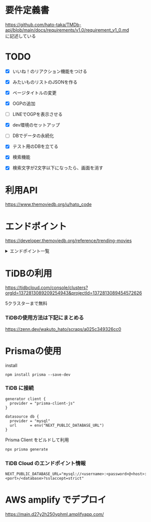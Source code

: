 # 要件定義書
https://github.com/hato-taka/TMDb-api/blob/main/docs/requirements/v1.0/requirement_v1_0.md  
に記述している


# TODO
- [x] いいね！のリアクション機能をつける
- [x] みたいものリストのJSONを作る 
- [x] ページタイトルの変更
- [x] OGPの追加
- [ ] LINEでOGPを表示させる
- [x] dev環境のセットアップ
- [ ] DBでデータの永続化
- [x] テスト用のDBを立てる
- [x] 検索機能
- [x] 検索文字が2文字以下になったら、画面を消す


# 利用API
https://www.themoviedb.org/u/hato_code

# エンドポイント
https://developer.themoviedb.org/reference/trending-movies


<details>

<summary>エンドポイント一覧</summary>

## 映画関連

- `/movie/{movie_id}`: 特定の映画の詳細情報を取得[9]
- `/movie/{movie_id}/alternative_titles`: 映画の代替タイトルを取得
- `/movie/{movie_id}/credits`: 映画のキャストとクルー情報を取得
- `/movie/{movie_id}/images`: 映画の画像（ポスター、背景など）を取得
- `/movie/{movie_id}/keywords`: 映画のキーワードを取得
- `/movie/{movie_id}/videos`: 映画の関連動画を取得
- `/movie/popular`: 人気映画のリストを取得
- `/movie/top_rated`: 高評価の映画リストを取得
- `/movie/upcoming`: 公開予定の映画リストを取得

## 検索

- `/search/movie`: 映画を検索[10]
- `/search/tv`: テレビ番組を検索
- `/search/person`: 人物を検索
- `/search/multi`: 映画、テレビ番組、人物を一括検索

## テレビ番組関連

- `/tv/{tv_id}`: 特定のテレビ番組の詳細情報を取得
- `/tv/{tv_id}/season/{season_number}`: 特定のシーズンの情報を取得
- `/tv/{tv_id}/season/{season_number}/episode/{episode_number}`: 特定のエピソードの情報を取得

## 人物関連

- `/person/{person_id}`: 特定の人物の詳細情報を取得
- `/person/{person_id}/movie_credits`: 人物の映画出演作品を取得
- `/person/{person_id}/tv_credits`: 人物のテレビ出演作品を取得

## その他

- `/configuration`: API設定情報を取得[15]
- `/genre/movie/list`: 映画ジャンルのリストを取得
- `/genre/tv/list`: テレビ番組ジャンルのリストを取得
- `/trending/{media_type}/{time_window}`: トレンド情報を取得

</details>

# TiDBの利用
https://tidbcloud.com/console/clusters?orgId=1372813089209254943&projectId=1372813089454572626

5クラスターまで無料

### TiDBの使用方法は下記にまとめる
https://zenn.dev/wakuto_hato/scraps/a025c349326cc0

# Prismaの使用
install
```
npm install prisma --save-dev
```

### TiDB に接続

```prisma/schema.prisma
generator client {
  provider = "prisma-client-js"
}

datasource db {
  provider = "mysql"
  url      = env("NEXT_PUBLIC_DATABASE_URL")
}
```

Prisma Client をビルドして利用
```bash
npx prisma generate
```

### TiDB Cloud のエンドポイント情報
```.env
NEXT_PUBLIC_DATABASE_URL="mysql://<username>:<password>@<host>:<port>/<database>?sslaccept=strict"
```


# AWS amplify でデプロイ
https://main.d27y2h250yphml.amplifyapp.com/
